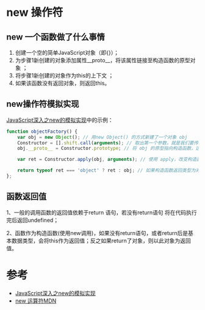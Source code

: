 # new 操作符

## new 一个函数做了什么事情
1. 创建一个空的简单JavaScript对象（即{}）；
2. 为步骤1新创建的对象添加属性__proto__，将该属性链接至构造函数的原型对象 ；
3. 将步骤1新创建的对象作为this的上下文 ；
4. 如果该函数没有返回对象，则返回this。

## new操作符模拟实现
[JavaScript深入之new的模拟实现](https://github.com/mqyqingfeng/Blog/issues/13)中的示例：
```js
function objectFactory() {
    var obj = new Object(); // 用new Object() 的方式新建了一个对象 obj
    Constructor = [].shift.call(arguments); // 取出第一个参数，就是我们要传入的构造函数。此外因为 shift 会修改原数组，所以 arguments 会被去除第一个参数
    obj.__proto__ = Constructor.prototype; // 将 obj 的原型指向构造函数，这样 obj 就可以访问到构造函数原型中的属性

    var ret = Constructor.apply(obj, arguments); // 使用 apply，改变构造函数 this 的指向到新建的对象，这样 obj 就可以访问到构造函数中的属性

    return typeof ret === 'object' ? ret : obj; // 如果构造函数返回类型为对象，则返回对象；如果返回是基础类型，则返回基础类型
};
```

## 函数返回值
1、一般的调用函数的返回值依赖于return 语句，若没有return语句 将在代码执行完后返回undefined；

2、函数作为构造函数(使用new调用)，如果没有return语句，或者return后是基本数据类型，会将this作为返回值；反之如果return了对象，则以此对象为返回值。


# 参考
- [JavaScript深入之new的模拟实现](https://github.com/mqyqingfeng/Blog/issues/13)
- [new 运算符MDN](https://developer.mozilla.org/zh-CN/docs/Web/JavaScript/Reference/Operators/new)
